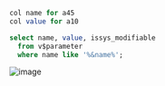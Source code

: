 ```sql
col name for a45
col value for a10

select name, value, issys_modifiable
  from v$parameter
  where name like '%&name%';
```
![image](https://github.com/corvina1208/Scripts/assets/157337929/5f4c4ee4-a458-4fc6-9764-f46e09614ba2)
